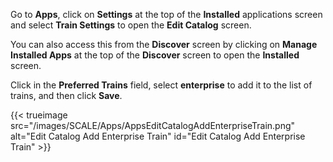 &NewLine;

Go to **Apps**, click on **Settings** at the top of the **Installed** applications screen and select **Train Settings** to open the **Edit Catalog** screen.

You can also access this from the **Discover** screen by clicking on **Manage Installed Apps** at the top of the **Discover** screen to open the **Installed** screen. 

Click in the **Preferred Trains** field, select **enterprise** to add it to the list of trains, and then click **Save**.

{{< trueimage src="/images/SCALE/Apps/AppsEditCatalogAddEnterpriseTrain.png" alt="Edit Catalog Add Enterprise Train" id="Edit Catalog Add Enterprise Train" >}}
